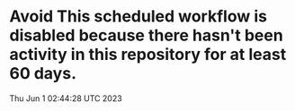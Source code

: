 # Avoid This scheduled workflow is disabled because there hasn't been activity in this repository for at least 60 days.
Thu Jun  1 02:44:28 UTC 2023
